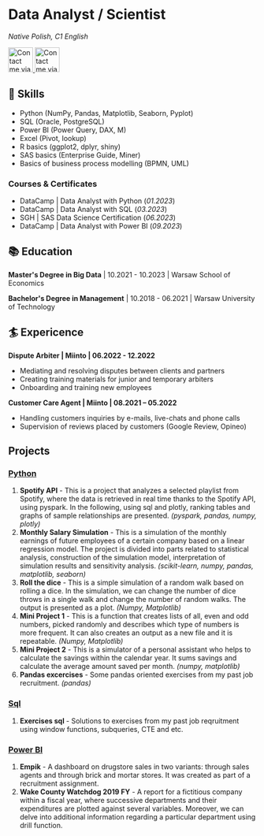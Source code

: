 # Data Analyst / Scientist
_Native Polish, C1 English_
<p align="left">
  <a href="https://www.linkedin.com/in/sebastian-kachniarz">
    <img width="50px" title="Contact me via LinkedIn" src="https://cdn.jsdelivr.net/gh/devicons/devicon/icons/linkedin/linkedin-original.svg" />
  </a>
  <a href="mailto:s.kachniarz99@gmail.com">
    <img width="50px" title="Contact me via Gmail" src="https://upload.wikimedia.org/wikipedia/commons/7/7e/Gmail_icon_%282020%29.svg" />
  </a>
</p>

## 🧰 Skills
- Python (NumPy, Pandas, Matplotlib, Seaborn, Pyplot)
- SQL (Oracle, PostgreSQL)
- Power BI (Power Query, DAX, M)
- Excel (Pivot, lookup)
- R basics (ggplot2, dplyr, shiny)
- SAS basics (Enterprise Guide, Miner)
- Basics of business process modelling (BPMN, UML)

### Courses & Certificates
- DataCamp | Data Analyst with Python (_01.2023_)
- DataCamp | Data Analyst with SQL (_03.2023_)
- SGH | SAS Data Science Certification (_06.2023_)
- DataCamp | Data Analyst with Power BI (_09.2023_)

## 📚 Education

__Master's Degree in Big Data__ | 10.2021 - 10.2023 | Warsaw School of Economics

__Bachelor's Degree in Management__ | 10.2018 - 06.2021 | Warsaw University of Technology 

## 🏄 Expericence
**Dispute Arbiter | Miinto | 06.2022 - 12.2022**
- Mediating and resolving disputes between clients and partners
- Creating training materials for junior and temporary arbiters
- Onboarding and training new employees

**Customer Care Agent | Miinto | 08.2021 – 05.2022**
- Handling customers inquiries by e-mails, live-chats and phone calls
- Supervision of reviews placed by customers (Google Review, Opineo)

## Projects
### [Python](https://github.com/skachniarz/python_projects)

1. __Spotify API__ - This is a project that analyzes a selected playlist from Spotify, where the data is retrieved in real time thanks to the Spotify API, using pyspark. In the following, using sql and plotly, ranking tables and graphs of sample relationships are presented. _(pyspark, pandas, numpy, plotly)_
2. __Monthly Salary Simulation__ - This is a simulation of the monthly earnings of future employees of a certain company based on a linear regression model. The project is divided into parts related to statistical analysis, construction of the simulation model, interpretation of simulation results and sensitivity analysis. _(scikit-learn, numpy, pandas, matplotlib, seaborn)_
3. __Roll the dice__ - This is a simple simulation of a random walk based on rolling a dice. In the simulation, we can change the number of dice throws in a single walk and change the number of random walks. The output is presented as a plot. _(Numpy, Matplotlib)_
4. __Mini Project 1__ - This is a function that creates lists of all, even and odd numbers, picked randomly and describes which type of numbers is more frequent. It can also creates an output as a new file and it is repeatable. _(Numpy, Matplotlib)_
5. __Mini Project 2__ - This is a simulator of a personal assistant who helps to calculate the savings within the calendar year. It sums savings and calculate the average amount saved per month. _(numpy, matplotlib)_
6. __Pandas excercises__ - Some pandas oriented exercises from my past job recruitment. _(pandas)_

### [Sql](https://github.com/skachniarz/sql_projects)

1. __Exercises sql__ - Solutions to exercises from my past job reqruitment using window functions, subqueries, CTE and etc.

### [Power BI](https://github.com/skachniarz/power_bi_projects)

1. __Empik__ - A dashboard on drugstore sales in two variants: through sales agents and through brick and mortar stores. It was created as part of a recruitment assignment.
2. __Wake County Watchdog 2019 FY__ - A report for a fictitious company within a fiscal year, where successive departments and their expenditures are plotted against several variables. Moreover, we can delve into additional information regarding a particular department using drill function. 
